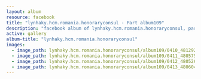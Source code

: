 ```yaml
---
layout: album
resource: facebook
title: "lynhaky.hcm.romania.honoraryconsul - Part album109"
description: "facebook album of lynhaky.hcm.romania.honoraryconsul, part album109."
active: gallery
album-title: "lynhaky.hcm.romania.honoraryconsul"
images:
  - image_path: lynhaky.hcm.romania.honoraryconsul/album109/0410_481292390_1172680754215883_705919765666844300_n.jpg
  - image_path: lynhaky.hcm.romania.honoraryconsul/album109/0411_480575501_1172680800882545_2600815963342555459_n.jpg
  - image_path: lynhaky.hcm.romania.honoraryconsul/album109/0412_480526310_1172680924215866_8977367737791785993_n.jpg
  - image_path: lynhaky.hcm.romania.honoraryconsul/album109/0413_480604415_1172680794215879_6140855417183701639_n.jpg
---
```

